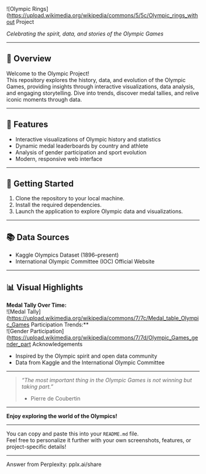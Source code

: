
![Olympic Rings](https://upload.wikimedia.org/wikipedia/commons/5/5c/Olympic_rings_without Project

*Celebrating the spirit, data, and stories of the Olympic Games*

---

## 🏅 Overview

Welcome to the Olympic Project!  
This repository explores the history, data, and evolution of the Olympic Games, providing insights through interactive visualizations, data analysis, and engaging storytelling. Dive into trends, discover medal tallies, and relive iconic moments through data.

---

## 🌟 Features

- Interactive visualizations of Olympic history and statistics
- Dynamic medal leaderboards by country and athlete
- Analysis of gender participation and sport evolution
- Modern, responsive web interface

---

## 🚀 Getting Started

1. Clone the repository to your local machine.
2. Install the required dependencies.
3. Launch the application to explore Olympic data and visualizations.

---

## 📚 Data Sources

- Kaggle Olympics Dataset (1896–present)
- International Olympic Committee (IOC) Official Website

---

## 📊 Visual Highlights

**Medal Tally Over Time:**  
![Medal Tally](https://upload.wikimedia.org/wikipedia/commons/7/7c/Medal_table_Olympic_Games Participation Trends:**  
![Gender Participation](https://upload.wikimedia.org/wikipedia/commons/7/7d/Olympic_Games_gender_part Acknowledgements

- Inspired by the Olympic spirit and open data community
- Data from Kaggle and the International Olympic Committee

---

> *“The most important thing in the Olympic Games is not winning but taking part.”*  
> - Pierre de Coubertin

---

**Enjoy exploring the world of the Olympics!**

---

You can copy and paste this into your `README.md` file.  
Feel free to personalize it further with your own screenshots, features, or project-specific details!

---
Answer from Perplexity: pplx.ai/share

